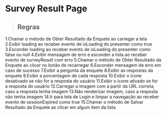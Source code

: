 # Survey Result Page

> ## Regras
 1.Chamar o método de Obter Resultado da Enquete ao carregar a tela
 2.Exibir loading ao receber evento de isLoading do presenter como true
 3.Esconder loading ao receber evento de isLoading do presenter como false ou null
 4.Exibir mensagem de erro e esconder a lista ao receber evento de surveyResult com erro
 5.Chamar o método de Obter Resultado da Enquete ao clicar no botão de recarregar
 6.Esconder mensagem de erro em caso de sucesso
 7.Exibir a pergunta da enquete
 8.Exibir as respostas da enquete
 9.Exibir a porcentagem de cada resposta
 10.Exibir o ícone desativado se não for a resposta do usuário
 11.Exibir o ícone ativado se for a resposta do usuário
 12.Carregar a imagem com a partir da URL correta, caso a resposta tenha imagem
 13.Não renderizar imagem, caso a resposta não tenha imagem
 14.Ir para tela de Login e limpar a navegação ao receber evento de sessionExpired como true
 15.Chamar o método de Salvar Resultado da Enquete ao clicar em algum item da lista
